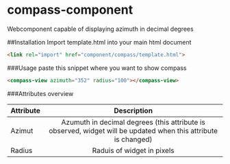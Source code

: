 # compass-component
Webcomponent capable of displaying azimuth in decimal degrees

##Installation
Import template.html into your main html document
```html
<link rel="import" href="component/compass/template.html">
```

###Usage paste this snippet where you want to show compass
```html
<compass-view azimuth="352" radius="100"></compass-view>
```

###Attributes overview

| Attribute     | Description   |
| ------------- |:-------------:|
| Azimut        | Azumuth in decimal degrees (this attribute is observed, widget will be updated when this attribute is changed) |
| Radius        | Raduis of widget in pixels      |
